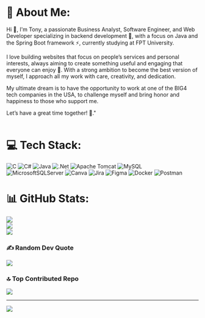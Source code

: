 # 💫 About Me:
Hi 👋, I'm Tony, a passionate Business Analyst, Software Engineer, and Web Developer specializing in backend development 🌱, with a focus on Java and the Spring Boot framework ⚡, currently studying at FPT University.

I love building websites that focus on people’s services and personal interests, always aiming to create something useful and engaging that everyone can enjoy 🤗. With a strong ambition to become the best version of myself, I approach all my work with care, creativity, and dedication.

My ultimate dream is to have the opportunity to work at one of the BIG4 tech companies in the USA, to challenge myself and bring honor and happiness to those who support me.

Let’s have a great time together! 🌟."<br><br>


# 💻 Tech Stack:
![C](https://img.shields.io/badge/c-%2300599C.svg?style=for-the-badge&logo=c&logoColor=white) ![C#](https://img.shields.io/badge/c%23-%23239120.svg?style=for-the-badge&logo=csharp&logoColor=white) ![Java](https://img.shields.io/badge/java-%23ED8B00.svg?style=for-the-badge&logo=openjdk&logoColor=white) ![.Net](https://img.shields.io/badge/.NET-5C2D91?style=for-the-badge&logo=.net&logoColor=white) ![Apache Tomcat](https://img.shields.io/badge/apache%20tomcat-%23F8DC75.svg?style=for-the-badge&logo=apache-tomcat&logoColor=black) ![MySQL](https://img.shields.io/badge/mysql-4479A1.svg?style=for-the-badge&logo=mysql&logoColor=white) ![MicrosoftSQLServer](https://img.shields.io/badge/Microsoft%20SQL%20Server-CC2927?style=for-the-badge&logo=microsoft%20sql%20server&logoColor=white) ![Canva](https://img.shields.io/badge/Canva-%2300C4CC.svg?style=for-the-badge&logo=Canva&logoColor=white) ![Jira](https://img.shields.io/badge/jira-%230A0FFF.svg?style=for-the-badge&logo=jira&logoColor=white) ![Figma](https://img.shields.io/badge/figma-%23F24E1E.svg?style=for-the-badge&logo=figma&logoColor=white) ![Docker](https://img.shields.io/badge/docker-%230db7ed.svg?style=for-the-badge&logo=docker&logoColor=white) ![Postman](https://img.shields.io/badge/Postman-FF6C37?style=for-the-badge&logo=postman&logoColor=white)
# 📊 GitHub Stats:
![](https://github-readme-stats.vercel.app/api?username=TonyJugo&theme=dark&hide_border=false&include_all_commits=true&count_private=true)<br/>
![](https://github-readme-streak-stats.herokuapp.com/?user=TonyJugo&theme=dark&hide_border=false)<br/>
![](https://github-readme-stats.vercel.app/api/top-langs/?username=TonyJugo&theme=dark&hide_border=false&include_all_commits=true&count_private=true&layout=compact)

### ✍️ Random Dev Quote
![](https://quotes-github-readme.vercel.app/api?type=horizontal&theme=light)

### 🔝 Top Contributed Repo
![](https://github-contributor-stats.vercel.app/api?username=TonyJugo&limit=5&theme=dark&combine_all_yearly_contributions=true)

---
[![](https://visitcount.itsvg.in/api?id=TonyJugo&icon=0&color=1)](https://visitcount.itsvg.in)

<!-- Proudly created with GPRM ( https://gprm.itsvg.in ) -->
